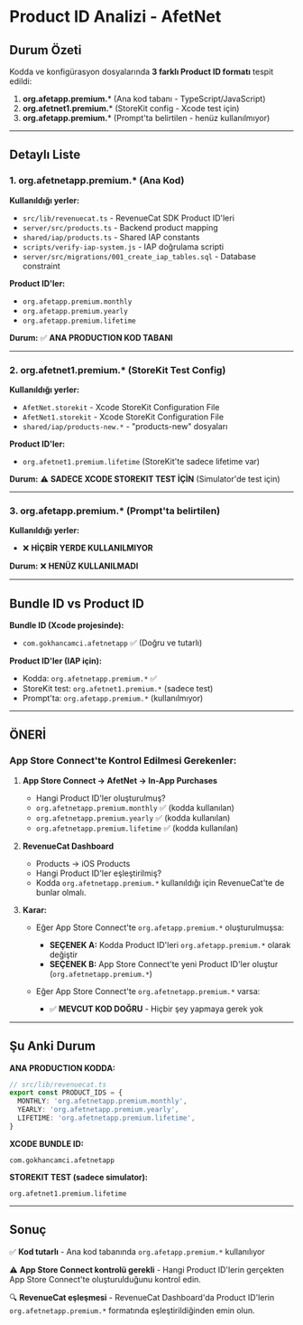 # Product ID Analizi - AfetNet

## Durum Özeti

Kodda ve konfigürasyon dosyalarında **3 farklı Product ID formatı** tespit edildi:

1. **org.afetapp.premium.*** (Ana kod tabanı - TypeScript/JavaScript)
2. **org.afetnet1.premium.*** (StoreKit config - Xcode test için)
3. **org.afetapp.premium.*** (Prompt'ta belirtilen - henüz kullanılmıyor)

---

## Detaylı Liste

### 1. org.afetnetapp.premium.* (Ana Kod)
**Kullanıldığı yerler:**
- `src/lib/revenuecat.ts` - RevenueCat SDK Product ID'leri
- `server/src/products.ts` - Backend product mapping
- `shared/iap/products.ts` - Shared IAP constants
- `scripts/verify-iap-system.js` - IAP doğrulama scripti
- `server/src/migrations/001_create_iap_tables.sql` - Database constraint

**Product ID'ler:**
- `org.afetapp.premium.monthly`
- `org.afetapp.premium.yearly`
- `org.afetapp.premium.lifetime`

**Durum:** ✅ **ANA PRODUCTION KOD TABANI**

---

### 2. org.afetnet1.premium.* (StoreKit Test Config)
**Kullanıldığı yerler:**
- `AfetNet.storekit` - Xcode StoreKit Configuration File
- `AfetNet1.storekit` - Xcode StoreKit Configuration File
- `shared/iap/products-new.*` - "products-new" dosyaları

**Product ID'ler:**
- `org.afetnet1.premium.lifetime` (StoreKit'te sadece lifetime var)

**Durum:** ⚠️ **SADECE XCODE STOREKIT TEST İÇİN** (Simulator'de test için)

---

### 3. org.afetapp.premium.* (Prompt'ta belirtilen)
**Kullanıldığı yerler:**
- ❌ **HİÇBİR YERDE KULLANILMIYOR**

**Durum:** ❌ **HENÜZ KULLANILMADI**

---

## Bundle ID vs Product ID

**Bundle ID (Xcode projesinde):**
- `com.gokhancamci.afetnetapp` ✅ (Doğru ve tutarlı)

**Product ID'ler (IAP için):**
- Kodda: `org.afetnetapp.premium.*` ✅
- StoreKit test: `org.afetnet1.premium.*` (sadece test)
- Prompt'ta: `org.afetapp.premium.*` (kullanılmıyor)

---

## ÖNERİ

### App Store Connect'te Kontrol Edilmesi Gerekenler:

1. **App Store Connect → AfetNet → In-App Purchases**
   - Hangi Product ID'ler oluşturulmuş?
   - `org.afetnetapp.premium.monthly` ✅ (kodda kullanılan)
   - `org.afetnetapp.premium.yearly` ✅ (kodda kullanılan)
   - `org.afetnetapp.premium.lifetime` ✅ (kodda kullanılan)

2. **RevenueCat Dashboard**
   - Products → iOS Products
   - Hangi Product ID'ler eşleştirilmiş?
   - Kodda `org.afetnetapp.premium.*` kullanıldığı için RevenueCat'te de bunlar olmalı.

3. **Karar:**
   - Eğer App Store Connect'te `org.afetapp.premium.*` oluşturulmuşsa:
     - **SEÇENEK A:** Kodda Product ID'leri `org.afetapp.premium.*` olarak değiştir
     - **SEÇENEK B:** App Store Connect'te yeni Product ID'ler oluştur (`org.afetnetapp.premium.*`)
   
   - Eğer App Store Connect'te `org.afetnetapp.premium.*` varsa:
     - ✅ **MEVCUT KOD DOĞRU** - Hiçbir şey yapmaya gerek yok

---

## Şu Anki Durum

**ANA PRODUCTION KODDA:**
```typescript
// src/lib/revenuecat.ts
export const PRODUCT_IDS = {
  MONTHLY: 'org.afetnetapp.premium.monthly',
  YEARLY: 'org.afetnetapp.premium.yearly',
  LIFETIME: 'org.afetnetapp.premium.lifetime',
}
```

**XCODE BUNDLE ID:**
```
com.gokhancamci.afetnetapp
```

**STOREKIT TEST (sadece simulator):**
```
org.afetnet1.premium.lifetime
```

---

## Sonuç

✅ **Kod tutarlı** - Ana kod tabanında `org.afetapp.premium.*` kullanılıyor

⚠️ **App Store Connect kontrolü gerekli** - Hangi Product ID'lerin gerçekten App Store Connect'te oluşturulduğunu kontrol edin.

🔍 **RevenueCat eşleşmesi** - RevenueCat Dashboard'da Product ID'lerin `org.afetnetapp.premium.*` formatında eşleştirildiğinden emin olun.

